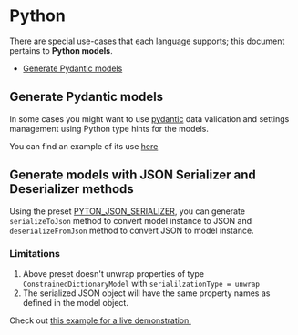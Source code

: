 # Python

There are special use-cases that each language supports; this document pertains to **Python models**.

<!-- toc is generated with GitHub Actions do not remove toc markers -->

<!-- toc -->

- [Generate Pydantic models](#generate-pydantic-models)

<!-- tocstop -->

## Generate Pydantic models
In some cases you might want to use [pydantic](https://pypi.org/project/pydantic/) data validation and settings management using Python type hints for the models.

You can find an example of its use [here](../../examples/generate-python-pydantic-models/index.ts)

## Generate models with JSON Serializer and Deserializer methods
Using the preset [PYTON_JSON_SERIALIZER](../../src/generators/python/presets/JsonSerializer.ts), you can generate `serializeToJson` method to convert model instance to JSON and `deserializeFromJson` method to convert JSON to model instance.

### Limitations
1. Above preset doesn't unwrap properties of type `ConstrainedDictionaryModel` with `serialilzationType = unwrap`
2. The serialized JSON object will have the same property names as defined in the model object.

Check out [this example for a live demonstration.](../../examples/python-generate-json-serializer-and-deserializer/index.ts)
